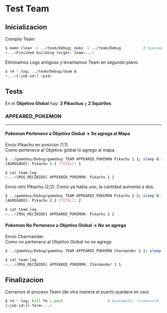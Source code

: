 # Test Team

## Inicializacion

Compilo Team

```bash
$ make clean -C ../team/Debug; make -C ../team/Debug          # byexample: +timeout=10
<...>Finished building target: team<...>
```

Eliminamos Logs antiguos y levantamos Team en segundo plano.

```bash
$ rm *.log; ../team/Debug/team &
<...>[<job-id>] <pid>
```

## Tests

En el **Objetivo Global** hay: **3 Pikachus** y **2 Squirtles**

### APPEARED_POKEMON

- - -

#### Pokemon Pertenece a Objetivo Global -> Se agrega al Mapa

Envío Pikachu en posicion (1,1).  
Como pertenece al Objetivo global lo agrego al mapa.

```bash
$ ../gameboy/Debug/gameboy TEAM APPEARED_POKEMON Pikachu 1 1; sleep 0.1 # byexample: +timeout=4
[AGREGADO]: Pikachu 1 1 [TOTAL]: 1
```

```bash
$ cat team.log
<...>[MSG_RECIBIDO] APPEARED_POKEMON: Pikachu 1 1
```

Envio otro Pikachu (2,2).
Como ya habia uno, la cantidad aumenta a dos.

```bash
$ ../gameboy/Debug/gameboy TEAM APPEARED_POKEMON Pikachu 2 2; sleep 0.1 # byexample: +timeout=4
[AGREGADO]: Pikachu 2 2 [TOTAL]: 2
```

```bash
$ cat team.log
<...>[MSG_RECIBIDO] APPEARED_POKEMON: Pikachu 2 2
```

#### Pokemon No Pertenece a Objetivo Global -> No se agrega

Envío Charmander.  
Como no pertenece al Objetivo Global no se agrega.

```bash
$ ../gameboy/Debug/gameboy TEAM APPEARED_POKEMON Charmander 1 1; sleep 0.1 # byexample: +timeout=4
```

```bash
$ cat team.log
<...>[MSG_RECIBIDO] APPEARED_POKEMON: Charmander 1 1
```

## Finalizacion

Cerramos el proceso Team (de otra manera el puerto quedara en uso)

```bash
$ rm *.log; kill %% ; wait                    # byexample: +timeout=4 +norm-ws +paste
[<job-id>]+ Term<...>
```
